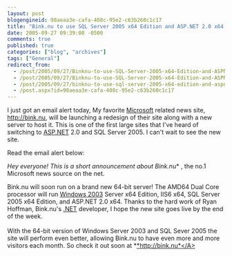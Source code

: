 ```yaml
---
layout: post
blogengineid: 98aeaa3e-cafa-408c-95e2-c63b260c1c17
title: "Bink.nu to use SQL Server 2005 x64 Edition and ASP.NET 2.0 x64!"
date: 2005-09-27 09:39:00 -0500
comments: true
published: true
categories: ["blog", "archives"]
tags: ["General"]
redirect_from: 
  - /post/2005/09/27/Binknu-to-use-SQL-Server-2005-x64-Edition-and-ASPNET-20-x64!.aspx
  - /post/2005/09/27/Binknu-to-use-SQL-Server-2005-x64-Edition-and-ASPNET-20-x64!
  - /post/2005/09/27/binknu-to-use-sql-server-2005-x64-edition-and-aspnet-20-x64!
  - /post.aspx?id=98aeaa3e-cafa-408c-95e2-c63b260c1c17
---
```


I just got an email alert today, My favorite <a title="Microsoft" href="http://Microsoft.com" target="_blank">Microsoft</a> related news site, <A href="http://bink.nu">http://bink.nu</A>, will be launching a redesign of their site along with a new server to host it. This is one of the first large sites that I've heard of switching to <a title="ASP.NET" href="http://asp.net" target="_blank">ASP.NET</a> 2.0 and SQL Server 2005. I can't wait to see the new site.

Read the email alert below:

*Hey everyone!  This is a short announcement about Bink.nu** , the no.1 Microsoft news source on the net.

Bink.nu will soon run on a brand new 64-bit server!  The AMD64 Dual Core processor will run <a title="Windows 2003" href="http://www.microsoft.com/windowsserver2003/default.mspx" target="_blank">Windows 2003</a> Server x64 Edition, IIS6 x64, SQL Server 2005 x64 Edition, and ASP.NET 2.0 x64.  Thanks to the hard work of Ryan Hoffman, Bink.nu's <a title=".NET" href="http://www.microsoft.com/net/" target="_blank">.NET</a> developer, I hope the new site goes live by the end of the week.<BR><BR>With the 64-bit version of Windows Server 2003 and SQL Sever 2005 the site will perform even better, allowing Bink.nu to have even more and more visitors each month. So check it out soon at *<A href="http://bink.nu/" target=_blank>*http://bink.nu*</A><BR>
